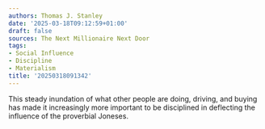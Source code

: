 ```yaml
---
authors: Thomas J. Stanley
date: '2025-03-18T09:12:59+01:00'
draft: false
sources: The Next Millionaire Next Door
tags:
- Social Influence
- Discipline
- Materialism
title: '20250318091342'
---
```


This steady inundation of what other people are doing, driving, and buying has made it increasingly more important to be
disciplined in deflecting the influence of the proverbial Joneses.